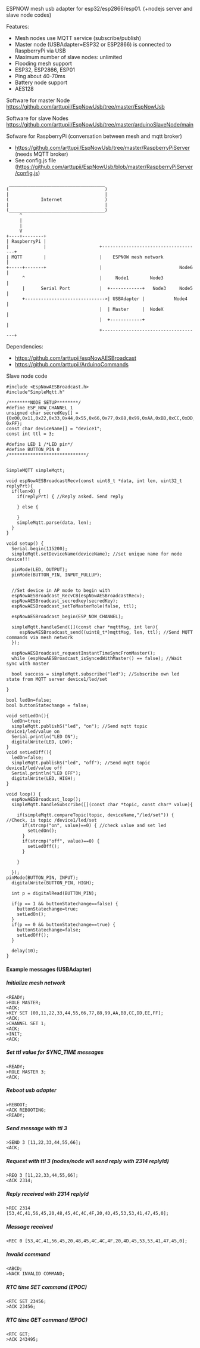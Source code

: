 ESPNOW mesh usb adapter for esp32/esp2866/esp01. (+nodejs server and slave node codes)

Features:
- Mesh nodes use MQTT service (subscribe/publish) 
- Master node (USBAdapter=ESP32 or ESP2866) is connected to RaspberryPi via USB
- Maximum number of slave nodes: unlimited
- Flooding mesh support
- ESP32, ESP2866, ESP01
- Ping about 40-70ms
- Battery node support
- AES128


Software for master Node
https://github.com/arttupii/EspNowUsb/tree/master/EspNowUsb

Software for slave Nodes
https://github.com/arttupii/EspNowUsb/tree/master/arduinoSlaveNode/main

Sofware for RaspberryPi (conversation between mesh and mqtt broker)
 - https://github.com/arttupii/EspNowUsb/tree/master/RaspberryPiServer (needs MQTT broker)
 - See config.js file (https://github.com/arttupii/EspNowUsb/blob/master/RaspberryPiServer/config.js)

```
 ____________________________________
(                                    )
|                                    |
(            Internet                )
|                                    |
(____________________________________)
     ^
     | 
     | 
     V
+----+--------+
| RaspberryPi |
|             |                    +-------------------------------------+
| MQTT        |                    |    ESPNOW mesh network              |
+-----+-------+                    |                             Node6   |
      ^                            |     Node1        Node3              |
      |      Serial Port           |  +------------+   Node3     Node5   |
      +------------------------------>| USBAdapter |           Node4     |
                                   |  | Master     |  NodeX              |
                                   |  +------------+                     |
                                   +-------------------------------------+
```               
Dependencies:
- https://github.com/arttupii/espNowAESBroadcast
- https://github.com/arttupii/ArduinoCommands


Slave node code
```
#include <EspNowAESBroadcast.h>
#include"SimpleMqtt.h"

/********NODE SETUP********/
#define ESP_NOW_CHANNEL 1
unsigned char secredKey[] = {0x00,0x11,0x22,0x33,0x44,0x55,0x66,0x77,0x88,0x99,0xAA,0xBB,0xCC,0xDD,0xEE, 0xFF};
const char deviceName[] = "device1";
const int ttl = 3;

#define LED 1 /*LED pin*/
#define BUTTON_PIN 0
/*****************************/


SimpleMQTT simpleMqtt;

void espNowAESBroadcastRecv(const uint8_t *data, int len, uint32_t replyPrt){
  if(len>0) {
    if(replyPrt) { //Reply asked. Send reply
      
    } else {
     
    }
    simpleMqtt.parse(data, len);
  }
}

void setup() {
  Serial.begin(115200);
  simpleMqtt.setDeviceName(deviceName); //set unique name for node device!!!

  pinMode(LED, OUTPUT);
  pinMode(BUTTON_PIN, INPUT_PULLUP);


  //Set device in AP mode to begin with
  espNowAESBroadcast_RecvCB(espNowAESBroadcastRecv);
  espNowAESBroadcast_secredkey(secredKey);
  espNowAESBroadcast_setToMasterRole(false, ttl);
      
  espNowAESBroadcast_begin(ESP_NOW_CHANNEL);

  simpleMqtt.handleSend([](const char *mqttMsg, int len){
     espNowAESBroadcast_send((uint8_t*)mqttMsg, len, ttl); //Send MQTT commands via mesh network
  });

  espNowAESBroadcast_requestInstantTimeSyncFromMaster();
  while (espNowAESBroadcast_isSyncedWithMaster() == false); //Wait sync with master
  
  bool success = simpleMqtt.subscribe("led"); //Subscribe own led state from MQTT server device1/led/set

}

bool ledOn=false;
bool buttonStatechange = false;

void setLedOn(){
  ledOn=true;
  simpleMqtt.publishS("led", "on"); //Send mqtt topic device1/led/value on
  Serial.println("LED ON");
  digitalWrite(LED, LOW);
}
void setLedOff(){
  ledOn=false;
  simpleMqtt.publishS("led", "off"); //Send mqtt topic device1/led/value off
  Serial.println("LED OFF");
  digitalWrite(LED, HIGH);
}

void loop() {
  espNowAESBroadcast_loop();
  simpleMqtt.handleSubscribe([](const char *topic, const char* value){
    
    if(simpleMqtt.compareTopic(topic, deviceName,"/led/set")) { //Check, is topic /device1/led/set
      if(strcmp("on", value)==0) { //check value and set led
        setLedOn();
      }
      if(strcmp("off", value)==0) {
        setLedOff();
      }
     
    }
    
  });
pinMode(BUTTON_PIN, INPUT);
  digitalWrite(BUTTON_PIN, HIGH);

  int p = digitalRead(BUTTON_PIN);
  
  if(p == 1 && buttonStatechange==false) {
    buttonStatechange=true;
    setLedOn();
  }
  if(p == 0 && buttonStatechange==true) {
    buttonStatechange=false;
    setLedOff();
  }
  
  delay(10);
}
```

#### Example messages (USBAdapter)
##### Initialize mesh network
```
<READY;
>ROLE MASTER;
<ACK;
>KEY SET [00,11,22,33,44,55,66,77,88,99,AA,BB,CC,DD,EE,FF];
<ACK;
>CHANNEL SET 1;
<ACK;
>INIT;
<ACK;
```
##### Set ttl value for SYNC_TIME messages
```
<READY;
>ROLE MASTER 3;
<ACK;
```
##### Reboot usb adapter
```
>REBOOT;
<ACK REBOOTING;
<READY;
```
##### Send message with ttl 3
```
>SEND 3 [11,22,33,44,55,66];
<ACK;
```
##### Request with ttl 3 (nodes/node will send reply with 2314 replyId)
```
>REQ 3 [11,22,33,44,55,66];
<ACK 2314;
```
##### Reply received with 2314 replyId
```
>REC 2314 [53,4C,41,56,45,20,48,45,4C,4C,4F,20,4D,45,53,53,41,47,45,0];
```
##### Message received
```
<REC 0 [53,4C,41,56,45,20,48,45,4C,4C,4F,20,4D,45,53,53,41,47,45,0];
```
##### Invalid command
```
<ABCD;
>NACK INVALID COMMAND;
```
##### RTC time SET command (EPOC)
```
<RTC SET 23456;
>ACK 23456;
```
##### RTC time GET command (EPOC)
```
<RTC GET;
>ACK 243495;
```

